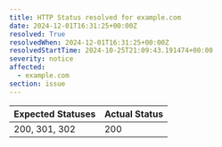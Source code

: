 ```yaml
---
title: HTTP Status resolved for example.com
date: 2024-12-01T16:31:25+00:00Z
resolved: True
resolvedWhen: 2024-12-01T16:31:25+00:00Z
resolvedStartTime: 2024-10-25T21:09:43.191474+00:00
severity: notice
affected:
  - example.com
section: issue
---
```


| Expected Statuses | Actual Status  |
|-------------------|----------------|
| 200, 301, 302 | 200 |
